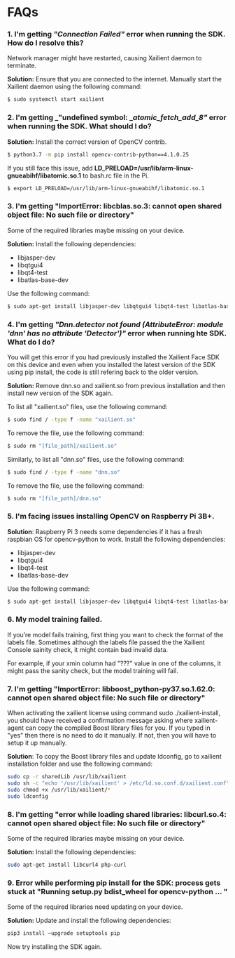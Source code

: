 # FAQs

### 1. I'm getting _"Connection Failed"_ error when running the SDK. How do I resolve this?

Network manager might have restarted, causing Xailient daemon to terminate. 

__Solution:__ Ensure that you are connected to the internet. Manually start the Xailient daemon using the following command:

```bash
$ sudo systemctl start xailient
```

### 2. I'm getting _"undefined symbol: __atomic_fetch_add_8"_ error when running the SDK. What should I do?

__Solution:__ Install the correct version of OpenCV contrib.

```bash
$ python3.7 -m pip install opencv-contrib-python==4.1.0.25
```

If you still face this issue, add __LD_PRELOAD=/usr/lib/arm-linux-gnueabihf/libatomic.so.1__ to bash.rc file in the Pi.

```bash
$ export LD_PRELOAD=/usr/lib/arm-linux-gnueabihf/libatomic.so.1

```

### 3. I'm getting "ImportError: libcblas.so.3: cannot open shared object file: No such file or directory"

Some of the required libraries maybe missing on your device. 

__Solution:__ Install the following dependencies:

* libjasper-dev 
* libqtgui4 
* libqt4-test 
* libatlas-base-dev

Use the following command:

```bash
$ sudo apt-get install libjasper-dev libqtgui4 libqt4-test libatlas-base-dev
```

### 4. I'm getting _"Dnn.detector not found (AttributeError: module 'dnn' has no attribute 'Detector')"_ error when running hte SDK. What do I do?

You will get this error if you had previously installed the Xailient Face SDK on this device and even when you installed the latest version of the SDK using pip install, the code is still refering back to the older version.

__Solution:__ Remove dnn.so and xailient.so from previous installation and then install new version of the SDK again.

To list all "xailient.so" files, use the following command:

```bash
$ sudo find / -type f -name "xailient.so"
```

To remove the file, use the following command:

```bash
$ sudo rm "[file_path]/xailient.so"
```

Similarly, to list all "dnn.so" files, use the following command:
```bash
$ sudo find / -type f -name "dnn.so"
```

To remove the file, use the following command:

```bash
$ sudo rm "[file_path]/dnn.so"
```

### 5. I'm facing issues installing OpenCV on Raspberry Pi 3B+.

__Solution__: Raspberry Pi 3 needs some dependencies if it has a fresh raspbian OS for opencv-python to work. Install the following dependencies:

* libjasper-dev 
* libqtgui4 
* libqt4-test 
* libatlas-base-dev

Use the following command:

```bash
$ sudo apt-get install libjasper-dev libqtgui4 libqt4-test libatlas-base-dev
```

### 6. My model training failed.

If you’re model fails training, first thing you want to check the format of the labels file. Sometimes although the labels file passed the the Xailient Console sainity check, it might contain bad invalid data. 

For example, if your xmin column had "???" value in one of the columns, it might pass the sanity check, but the model training will fail.

### 7. I'm getting "ImportError: libboost_python-py37.so.1.62.0: cannot open shared object file: No such file or directory"

When activating the xailient license using command sudo ./xailient-install, you should have received a confirmation message asking where xailient-agent can copy the compiled Boost library files for you. If you typed in "yes" then there is no need to do it manually. 
If not, then you will have to setup it up manually.

__Solution__: To copy the Boost library files and update ldconfig, go to xailient installation folder and use the following command:

``` bash
sudo cp -r sharedLib /usr/lib/xailient
sudo sh -c "echo '/usr/lib/xailient' > /etc/ld.so.conf.d/xailient.conf"
sudo chmod +x /usr/lib/xailient/*
sudo ldconfig
```

### 8. I'm getting "error while loading shared libraries: libcurl.so.4: cannot open shared object file: No such file or directory"

Some of the required libraries maybe missing on your device. 

__Solution:__ Install the following dependencies:

``` bash
sudo apt-get install libcurl4 php-curl
```

### 9. Error while performing pip install for the SDK: process gets stuck at "Running setup.py bdist_wheel for opencv-python ... \"

Some of the required libraries need updating on your device. 

__Solution:__ Update and install the following dependencies:

``` bash
pip3 install –upgrade setuptools pip
```
Now try installing the SDK again.